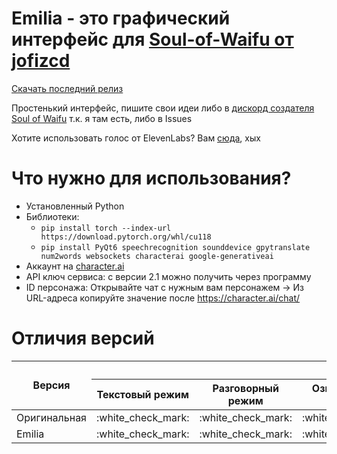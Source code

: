 # Emilia - это графический интерфейс для [Soul-of-Waifu от jofizcd](https://github.com/jofizcd/Soul-of-Waifu)

[Скачать последний релиз](https://github.com/Kajitsy/Emilia/archive/refs/tags/2.1.0.zip)

Простенький интерфейс, пишите свои идеи либо в [дискорд создателя Soul of Waifu](https://discord.gg/6UvYzBKCZK) т.к. я там есть, либо в Issues 

Хотите использовать голос от ElevenLabs? Вам [сюда](https://github.com/jofizcd/Soul-of-Waifu), хых
# Что нужно для использования?
- Установленный Python 
- Библиотеки:
  - `pip install torch --index-url https://download.pytorch.org/whl/cu118`
  - `pip install PyQt6 speechrecognition sounddevice gpytranslate num2words websockets characterai google-generativeai`
- Аккаунт на [character.ai](https://character.ai/) 
- API ключ сервиса: с версии 2.1 можно получить через программу 
- ID персонажа: Открывайте чат с нужным вам персонажем -> Из URL-адреса копируйте значение после https://character.ai/chat/

# Отличия версий
<table>
  <thead>
    <tr>
      <th rowspan="2">Версия</th>
      <th colspan="7">Возможности</th>
      <th colspan="1">Работает?</th>
    </tr>
    <tr>
      <th>Текстовый режим</th>
      <th>Разговорный режим</th>
      <th>Озвучка Silero TTS</th>
      <th>Озвучка ElevenLabs</th>
      <th>Графический интерфейс</th>
      <th>Консольный интерфейс</th>
      <th>Gemini 1.5</th>
      <th></th>
    </tr>
  </thead>
  <tbody>
    <tr>
      <td rowspan="1">Оригинальная</td>
      <td>:white_check_mark:</td>
      <td>:white_check_mark:</td>
      <td>:white_check_mark:</td>
      <td>:white_check_mark:</td>
      <td>:negative_squared_cross_mark:</td>
      <td>:white_check_mark:</td>
      <td>:negative_squared_cross_mark:</td>
      <td>:negative_squared_cross_mark:</td>
    </tr>
    <tr>
      <td rowspan="1">Emilia</td>
      <td>:white_check_mark:</td>
      <td>:white_check_mark:</td>
      <td>:white_check_mark:</td>
      <td>:negative_squared_cross_mark:</td>
      <td>:white_check_mark:</td>
      <td>:negative_squared_cross_mark:</td>
      <td>:white_check_mark:</td>
      <td>:white_check_mark:</td>
    </tr>
  </tbody>
</table>
